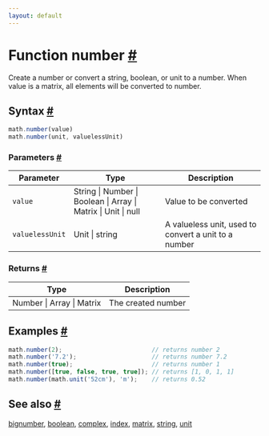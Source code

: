 ```yaml
---
layout: default
---
```


<h1 id="function-number">Function number <a href="#function-number" title="Permalink">#</a></h1>

Create a number or convert a string, boolean, or unit to a number.
When value is a matrix, all elements will be converted to number.


<h2 id="syntax">Syntax <a href="#syntax" title="Permalink">#</a></h2>

```js
math.number(value)
math.number(unit, valuelessUnit)
```

<h3 id="parameters">Parameters <a href="#parameters" title="Permalink">#</a></h3>

Parameter | Type | Description
--------- | ---- | -----------
`value` | String &#124; Number &#124; Boolean &#124; Array &#124; Matrix &#124; Unit &#124; null | Value to be converted
`valuelessUnit` | Unit &#124; string | A valueless unit, used to convert a unit to a number

<h3 id="returns">Returns <a href="#returns" title="Permalink">#</a></h3>

Type | Description
---- | -----------
Number &#124; Array &#124; Matrix | The created number


<h2 id="examples">Examples <a href="#examples" title="Permalink">#</a></h2>

```js
math.number(2);                         // returns number 2
math.number('7.2');                     // returns number 7.2
math.number(true);                      // returns number 1
math.number([true, false, true, true]); // returns [1, 0, 1, 1]
math.number(math.unit('52cm'), 'm');    // returns 0.52
```


<h2 id="see-also">See also <a href="#see-also" title="Permalink">#</a></h2>

[bignumber](bignumber.html),
[boolean](boolean.html),
[complex](complex.html),
[index](index.html),
[matrix](matrix.html),
[string](string.html),
[unit](unit.html)


<!-- Note: This file is automatically generated from source code comments. Changes made in this file will be overridden. -->
